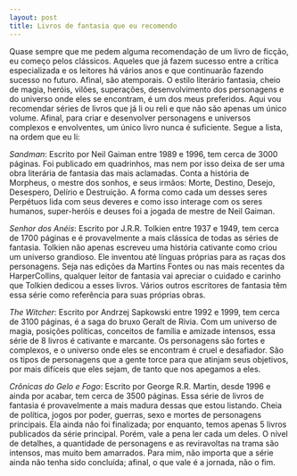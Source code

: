 ```yaml
---
layout: post
title: Livros de fantasia que eu recomendo
---
```


Quase sempre que me pedem alguma recomendação de um livro de ficção, eu começo pelos clássicos. Aqueles que já fazem sucesso entre a crítica especializada e os leitores há vários anos e que continuarão fazendo sucesso no futuro. Afinal, são atemporais. O estilo literário fantasia, cheio de magia, heróis, vilões, superações, desenvolvimento dos personagens e do universo onde eles se encontram, é um dos meus preferidos. Aqui vou recomendar séries de livros que já li ou reli e que não são apenas um único volume. Afinal, para criar e desenvolver personagens e universos complexos e envolventes, um único livro nunca é suficiente. Segue a lista, na ordem que eu li:

*Sandman*: Escrito por Neil Gaiman entre 1989 e 1996, tem cerca de 3000 páginas. Foi publicado em quadrinhos, mas nem por isso deixa de ser uma obra literária de fantasia das mais aclamadas. Conta a história de Morpheus, o mestre dos sonhos, e seus irmãos: Morte, Destino, Desejo, Desespero, Delírio e Destruição. A forma como cada um desses seres Perpétuos lida com seus deveres e como isso interage com os seres humanos, super-heróis e deuses foi a jogada de mestre de Neil Gaiman.

*Senhor dos Anéis*: Escrito por J.R.R. Tolkien entre 1937 e 1949, tem cerca de 1700 páginas e é provavelmente a mais clássica de todas as séries de fantasia. Tolkien não apenas escreveu uma história cativante como criou um universo grandioso. Ele inventou até línguas próprias para as raças dos personagens. Seja nas edições da Martins Fontes ou nas mais recentes da HarperCollins, qualquer leitor de fantasia vai apreciar o cuidado e carinho que Tolkien dedicou a esses livros. Vários outros escritores de fantasia têm essa série como referência para suas próprias obras.

*The Witcher*: Escrito por Andrzej Sapkowski entre 1992 e 1999, tem cerca de 3100 páginas, é a saga do bruxo Geralt de Rivia. Com um universo de magia, posições políticas, conceitos de família e amizade intensos, essa série de 8 livros é cativante e marcante. Os personagens são fortes e complexos, e o universo onde eles se encontram é cruel e desafiador. São os tipos de personagens que a gente torce para que atinjam seus objetivos, por mais difíceis que eles sejam, de tanto que nos apegamos a eles.

*Crônicas do Gelo e Fogo*: Escrito por George R.R. Martin, desde 1996 e ainda por acabar, tem cerca de 3500 páginas. Essa série de livros de fantasia é provavelmente a mais madura dessas que estou listando. Cheia de política, jogos por poder, guerras, sexo e mortes de personagens principais. Ela ainda não foi finalizada; por enquanto, temos apenas 5 livros publicados da série principal. Porém, vale a pena ler cada um deles. O nível de detalhes, a quantidade de personagens e as reviravoltas na trama são intensos, mas muito bem amarrados. Para mim, não importa que a série ainda não tenha sido concluída; afinal, o que vale é a jornada, não o fim.
